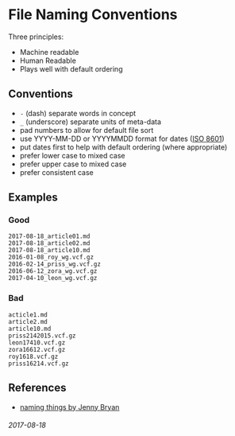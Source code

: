 File Naming Conventions
===

Three principles:

* Machine readable
* Human Readable
* Plays well with default ordering

Conventions
---

* `-` (dash) separate words in concept
* `_` (underscore) separate units of meta-data
* pad numbers to allow for default file sort
* use YYYY-MM-DD or YYYYMMDD format for dates ([ISO 8601](https://en.wikipedia.org/wiki/ISO_8601))
* put dates first to help with default ordering (where appropriate)
* prefer lower case to mixed case
* prefer upper case to mixed case
* prefer consistent case

Examples
---

### Good

```
2017-08-18_article01.md
2017-08-18_article02.md
2017-08-18_article10.md
2016-01-08_roy_wg.vcf.gz
2016-02-14_priss_wg.vcf.gz
2016-06-12_zora_wg.vcf.gz
2017-04-10_leon_wg.vcf.gz
```

### Bad

```
acticle1.md
article2.md
article10.md
priss2142015.vcf.gz
leon17410.vcf.gz
zora16612.vcf.gz
roy1618.vcf.gz
priss16214.vcf.gz
```

References
---

* [naming things by Jenny Bryan](http://www2.stat.duke.edu/~rcs46/lectures_2015/01-markdown-git/slides/naming-slides/naming-slides.pdf)

###### 2017-08-18

